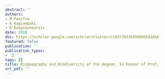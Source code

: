 ```yaml
---
abstract: ''
authors:
- M Panitsa
- A Kagiampaki
- K Kougioumoutzis
date: 2018
doi: https://scholar.google.com/scholar?cluster=11937793354508955830&hl=en&oi=scholarr
featured: false
publication: ''
publication_types:
- '2'
tags: []
title: Biogeography and Biodiversity of the Aegean. In honour of Prof. Moysis Mylonas
url_pdf: ''
---
```

